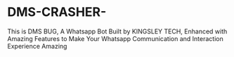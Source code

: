 # DMS-CRASHER-
This is DMS BUG, A Whatsapp Bot Built by KINGSLEY TECH, Enhanced with Amazing Features to Make Your Whatsapp Communication and Interaction Experience Amazing
